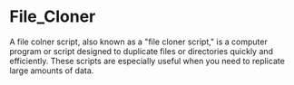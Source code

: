 # File_Cloner
A file colner script, also known as a "file cloner script," is a computer program or script designed to duplicate files or directories quickly and efficiently. These scripts are especially useful when you need to replicate large amounts of data.
